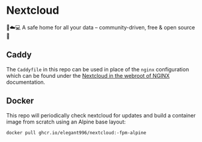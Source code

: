 # Nextcloud
 📱☁️💻 A safe home for all your data – community-driven, free & open source 👏

Caddy
-----------------------------------------------
The `Caddyfile` in this repo can be used in place of the `nginx` configuration which can be found under the [Nextcloud in the webroot of NGINX](https://docs.nextcloud.com/server/latest/admin_manual/installation/nginx.html#nextcloud-in-the-webroot-of-nginx) documentation.

Docker
-----------------------------------------------
This repo will periodically check nextcloud for updates and build a container image from scratch using an Alpine base layout:

```
docker pull ghcr.io/elegant996/nextcloud:-fpm-alpine
```
